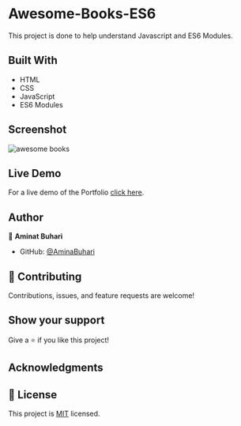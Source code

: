 # Awesome-Books-ES6

This project is done to help understand Javascript and ES6 Modules.

## Built With

- HTML
- CSS
- JavaScript
- ES6 Modules

## Screenshot

![awesome books](https://user-images.githubusercontent.com/66526480/161381578-3c51b46a-9ec4-4a72-aef0-8fbfae7a9d43.PNG)

## Live Demo

For a live demo of the Portfolio [click here](https://aminabuhari.github.io/Awesome-Books-ES6/).

## Author

👤 **Aminat Buhari**

- GitHub: [@AminaBuhari](https://github.com/AminaBuhari)

## 🤝 Contributing

Contributions, issues, and feature requests are welcome!

## Show your support

Give a ⭐️ if you like this project!

## Acknowledgments

## 📝 License

This project is [MIT](./MIT.md) licensed.
